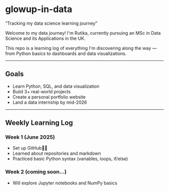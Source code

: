 # glowup-in-data
“Tracking my data science learning journey”

Welcome to my data journey! I'm Rutika, currently pursuing an MSc in Data Science and its Applications in the UK.

This repo is a learning log of everything I'm discovering along the way — from Python basics to dashboards and data visualizations.

---

## Goals
- Learn Python, SQL, and data visualization
- Build 3+ real-world projects
- Create a personal portfolio website
- Land a data internship by mid-2026

---

## Weekly Learning Log

### Week 1 (June 2025)
- Set up GitHub👩‍💻
- Learned about repositories and markdown
- Practiced basic Python syntax (variables, loops, if/else)

### Week 2 (coming soon...)
- Will explore Jupyter notebooks and NumPy basics
